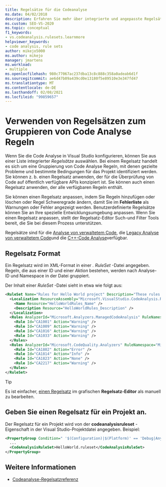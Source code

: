 ```yaml
---
title: Regelsätze für die Codeanalyse
ms.date: 04/02/2018
description: Erfahren Sie mehr über integrierte und angepasste Regelsätze in der Visual Studio-Code Analyse. Weitere Informationen finden Sie unter Angeben von Regelsätzen in Dateien und Konfigurieren von Regelsätzen in Projekten.
ms.custom: SEO-VS-2020
ms.topic: conceptual
f1_keywords:
- vs.codeanalysis.rulesets.learnmore
helpviewer_keywords:
- code analysis, rule sets
author: mikejo5000
ms.author: mikejo
manager: jmartens
ms.workload:
- multiple
ms.openlocfilehash: 980c77067ac237dba13c8c888c358a0adeab6d1f
ms.sourcegitcommit: ae6d47b09a439cd0e13180f5e89510e3e347fd47
ms.translationtype: MT
ms.contentlocale: de-DE
ms.lasthandoff: 02/08/2021
ms.locfileid: "99859657"
---
```

# <a name="use-rule-sets-to-group-code-analysis-rules"></a>Verwenden von Regelsätzen zum Gruppieren von Code Analyse Regeln

Wenn Sie die Code Analyse in Visual Studio konfigurieren, können Sie aus einer Liste integrierter *Regelsätze* auswählen. Bei einem Regelsatz handelt es sich um eine Gruppierung von Code Analyse Regeln, mit denen gezielte Probleme und bestimmte Bedingungen für das Projekt identifiziert werden. Sie können z. b. einen Regelsatz anwenden, der für die Überprüfung von Code auf öffentlich verfügbare APIs konzipiert ist. Sie können auch einen Regelsatz anwenden, der alle verfügbaren Regeln enthält.

Sie können einen Regelsatz anpassen, indem Sie Regeln hinzufügen oder löschen oder Regel Schweregrade ändern, damit Sie im **Fehlerliste** als Warnungen oder Fehler angezeigt werden. Benutzerdefinierte Regelsätze können Sie an Ihre spezielle Entwicklungsumgebung anpassen. Wenn Sie einen Regelsatz anpassen, stellt der Regelsatz-Editor Such-und Filter Tools bereit, die Sie bei diesem Prozess unterstützen.

Regelsätze sind für die [Analyse von verwaltetem Code](/dotnet/fundamentals/code-analysis/code-quality-rule-options), die [Legacy Analyse von verwaltetem Code](how-to-configure-code-analysis-for-a-managed-code-project.md)und die [C++-Code Analyse](/cpp/code-quality/using-rule-sets-to-specify-the-cpp-rules-to-run)verfügbar.

## <a name="rule-set-format"></a>Regelsatz Format

Ein Regelsatz wird im XML-Format in einer *. RuleSet* -Datei angegeben. Regeln, die aus einer ID und einer *Aktion* bestehen, werden nach Analyse-ID und Namespace in der Datei gruppiert.

Der Inhalt einer *RuleSet* -Datei sieht in etwa wie folgt aus:

```xml
<RuleSet Name="Rules for Hello World project" Description="These rules focus on critical issues for the Hello World app." ToolsVersion="10.0">
  <Localization ResourceAssembly="Microsoft.VisualStudio.CodeAnalysis.RuleSets.Strings.dll" ResourceBaseName="Microsoft.VisualStudio.CodeAnalysis.RuleSets.Strings.Localized">
    <Name Resource="HelloWorldRules_Name" />
    <Description Resource="HelloWorldRules_Description" />
  </Localization>
  <Rules AnalyzerId="Microsoft.Analyzers.ManagedCodeAnalysis" RuleNamespace="Microsoft.Rules.Managed">
    <Rule Id="CA1001" Action="Warning" />
    <Rule Id="CA1009" Action="Warning" />
    <Rule Id="CA1016" Action="Warning" />
    <Rule Id="CA1033" Action="Warning" />
  </Rules>
  <Rules AnalyzerId="Microsoft.CodeQuality.Analyzers" RuleNamespace="Microsoft.CodeQuality.Analyzers">
    <Rule Id="CA1802" Action="Error" />
    <Rule Id="CA1814" Action="Info" />
    <Rule Id="CA1823" Action="None" />
    <Rule Id="CA2217" Action="Warning" />
  </Rules>
</RuleSet>
```

> [!TIP]
> Es ist einfacher, [einen Regelsatz](../code-quality/working-in-the-code-analysis-rule-set-editor.md) im grafischen **Regelsatz-Editor** als manuell zu bearbeiten.

## <a name="specify-a-rule-set-for-a-project"></a>Geben Sie einen Regelsatz für ein Projekt an.

Der Regelsatz für ein Projekt wird von der **codeanalysisruleset** -Eigenschaft in der Visual Studio-Projektdatei angegeben. Beispiel:

```xml
<PropertyGroup Condition=" '$(Configuration)|$(Platform)' == 'Debug|AnyCPU' ">
  ...
  <CodeAnalysisRuleSet>HelloWorld.ruleset</CodeAnalysisRuleSet>
</PropertyGroup>
```

## <a name="see-also"></a>Weitere Informationen

- [Codeanalyse-Regelsatzreferenz](../code-quality/rule-set-reference.md)